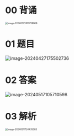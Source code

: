 # 00 背诵

<img src="https://cvp.oss-cn-shanghai.aliyuncs.com/picgo/202405251007157.png" alt="image-20240525100739969" style="zoom:50%;" />



# 01 题目

![image-20240427175502736](https://cvp.oss-cn-shanghai.aliyuncs.com/picgo/202404271755797.png)



# 02 答案

![image-20240517105710598](https://cvp.oss-cn-shanghai.aliyuncs.com/picgo/202405171057654.png)



# 03 解析

<img src="https://cvp.oss-cn-shanghai.aliyuncs.com/picgo/202405171244875.png" alt="image-20240517124435363" style="zoom:50%;" />
